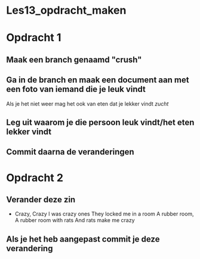 # Les13_opdracht_maken

# Opdracht 1
## Maak een branch genaamd "crush"
## Ga in de branch en maak een document aan met een foto van iemand die je leuk vindt 
Als je het niet weer mag het ook van eten dat je lekker vindt *zucht*
## Leg uit waarom je die persoon leuk vindt/het eten lekker vindt
## Commit daarna de veranderingen


# Opdracht 2
## Verander deze zin

-   Crazy, Crazy I was crazy ones
    They locked me in a room
    A rubber room, A rubber room with rats
    And rats make me crazy

## Als je het heb aangepast commit je deze verandering